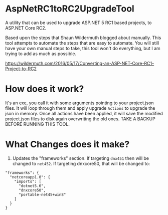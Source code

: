 # AspNetRC1toRC2UpgradeTool
A utility that can be used to upgrade ASP.NET 5 RC1 based projects, to ASP.NET Core RC2.

Based upon the steps that Shaun Wildermuth blogged about manually. This tool attempts to automate the steps that are easy to automate. You will still have your own manual steps to take, this tool won't do everything, but I am trying to add as much as possible.

https://wildermuth.com/2016/05/17/Converting-an-ASP-NET-Core-RC1-Project-to-RC2

# How does it work?

It's an exe, you call it with some arguments pointing to your project.json files. It will loop through them and apply upgrade `Actions` to upgrade the json in memory. Once all actions have been applied, it will save the modified project.json files to disk again overwriting the old ones. TAKE A BACKUP BEFORE RUNNING THIS TOOL.


# What Changes does it make?

1. Updates the "frameworks" section. If targeting `dnx451` then will be changed to `net452`. If targeting dnxcore50, that will be changed to:

```
"frameworks": {
  "netcoreapp1.0": {
    "imports": [
      "dotnet5.6",
      "dnxcore50",
      "portable-net45+win8"
    ]
  }
}
```

